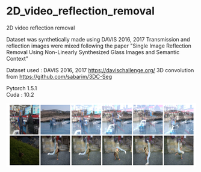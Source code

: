 # 2D_video_reflection_removal
2D video reflection removal 

Dataset was synthetically made using DAVIS 2016, 2017 
Transmission and reflection images were mixed following the paper "Single Image Reflection Removal Using Non-Linearly Synthesized Glass Images and Semantic Context"

Dataset used : DAVIS 2016, 2017  https://davischallenge.org/
3D convolution from https://github.com/sabarim/3DC-Seg 

Pytorch  1.5.1 <br />
Cuda : 10.2 <br />

![Synthetic dataset example](./img.PNG)
